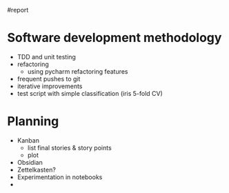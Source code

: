 #report 
# Software development methodology

- TDD and unit testing
- refactoring
    - using pycharm refactoring features
- frequent pushes to git 
- iterative improvements
- test script with simple classification (iris 5-fold CV)


# Planning
- Kanban
    - list final stories & story points
    - plot 
- Obsidian
- Zettelkasten?
- Experimentation in notebooks
- 